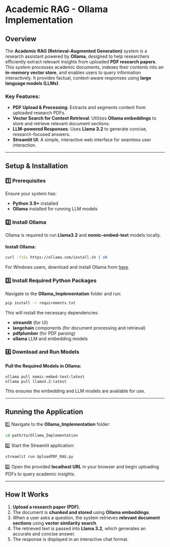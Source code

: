 # Academic RAG - Ollama Implementation

## Overview

The **Academic RAG (Retrieval-Augmented Generation)** system is a research assistant powered by **Ollama**, designed to help researchers efficiently extract relevant insights from uploaded **PDF research papers**. This system processes academic documents, indexes their contents into an **in-memory vector store**, and enables users to query information interactively. It provides factual, context-aware responses using **large language models (LLMs)**.

### Key Features:

- **PDF Upload & Processing**: Extracts and segments content from uploaded research PDFs.
- **Vector Search for Context Retrieval**: Utilizes **Ollama embeddings** to store and retrieve relevant document sections.
- **LLM-powered Responses**: Uses **Llama 3.2** to generate concise, research-focused answers.
- **Streamlit UI**: A simple, interactive web interface for seamless user interaction.

---

## Setup & Installation

### 1️⃣ Prerequisites

Ensure your system has:

- **Python 3.9+** installed
- **Ollama** installed for running LLM models

### 2️⃣ Install Ollama

Ollama is required to run **Llama3.2** and **nomic-embed-text** models locally.

#### Install Ollama:

```sh
curl -fsSL https://ollama.com/install.sh | sh
```

For Windows users, download and install Ollama from [here](https://ollama.com/download).

### 3️⃣ Install Required Python Packages

Navigate to the **Ollama_Implementation** folder and run:

```sh
pip install -r requirements.txt
```

This will install the necessary dependencies:

- **streamlit** (for UI)
- **langchain** components (for document processing and retrieval)
- **pdfplumber** (for PDF parsing)
- **ollama** LLM and embedding models

### 4️⃣ Download and Run Models

#### Pull the Required Models in Ollama:

```sh
ollama pull nomic-embed-text:latest
ollama pull llama3.2:latest
```

This ensures the embedding and LLM models are available for use.

---

## Running the Application

1️⃣ Navigate to the **Ollama_Implementation** folder:

```sh
cd path/to/Ollama_Implementation
```

2️⃣ Start the Streamlit application:

```sh
streamlit run UploadPDF_RAG.py
```

3️⃣ Open the provided **localhost URL** in your browser and begin uploading PDFs to query academic insights.

---

## How It Works

1. **Upload a research paper (PDF).**
2. The document is **chunked and stored** using **Ollama embeddings**.
3. When a user asks a question, the system retrieves **relevant document sections** using **vector similarity search**.
4. The retrieved text is passed into **Llama 3.2**, which generates an accurate and concise answer.
5. The response is displayed in an interactive chat format.
